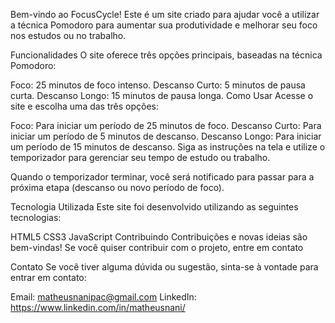 
Bem-vindo ao FocusCycle! Este é um site criado para ajudar você a utilizar a técnica Pomodoro para aumentar sua produtividade e melhorar seu foco nos estudos ou no trabalho.

Funcionalidades
O site oferece três opções principais, baseadas na técnica Pomodoro:

Foco: 25 minutos de foco intenso.
Descanso Curto: 5 minutos de pausa curta.
Descanso Longo: 15 minutos de pausa longa.
Como Usar
Acesse o site e escolha uma das três opções:

Foco: Para iniciar um período de 25 minutos de foco.
Descanso Curto: Para iniciar um período de 5 minutos de descanso.
Descanso Longo: Para iniciar um período de 15 minutos de descanso.
Siga as instruções na tela e utilize o temporizador para gerenciar seu tempo de estudo ou trabalho.

Quando o temporizador terminar, você será notificado para passar para a próxima etapa (descanso ou novo período de foco).

Tecnologia Utilizada
Este site foi desenvolvido utilizando as seguintes tecnologias:

HTML5
CSS3
JavaScript
Contribuindo
Contribuições e novas ideias são bem-vindas! Se você quiser contribuir com o projeto, entre em contato

Contato
Se você tiver alguma dúvida ou sugestão, sinta-se à vontade para entrar em contato:

Email: matheusnanipac@gmail.com
LinkedIn: https://www.linkedin.com/in/matheusnani/
